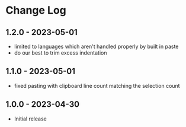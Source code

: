 # Change Log

## 1.2.0 - 2023-05-01

-   limited to languages which aren't handled properly by built in paste
-   do our best to trim excess indentation

## 1.1.0 - 2023-05-01

-   fixed pasting with clipboard line count matching the selection count

## 1.0.0 - 2023-04-30

-   Initial release
